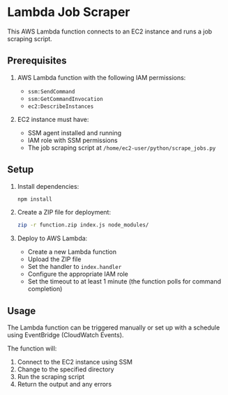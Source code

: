 # Lambda Job Scraper

This AWS Lambda function connects to an EC2 instance and runs a job scraping script.

## Prerequisites

1. AWS Lambda function with the following IAM permissions:
   - `ssm:SendCommand`
   - `ssm:GetCommandInvocation`
   - `ec2:DescribeInstances`

2. EC2 instance must have:
   - SSM agent installed and running
   - IAM role with SSM permissions
   - The job scraping script at `/home/ec2-user/python/scrape_jobs.py`

## Setup

1. Install dependencies:
   ```bash
   npm install
   ```

2. Create a ZIP file for deployment:
   ```bash
   zip -r function.zip index.js node_modules/
   ```

3. Deploy to AWS Lambda:
   - Create a new Lambda function
   - Upload the ZIP file
   - Set the handler to `index.handler`
   - Configure the appropriate IAM role
   - Set the timeout to at least 1 minute (the function polls for command completion)

## Usage

The Lambda function can be triggered manually or set up with a schedule using EventBridge (CloudWatch Events).

The function will:
1. Connect to the EC2 instance using SSM
2. Change to the specified directory
3. Run the scraping script
4. Return the output and any errors 